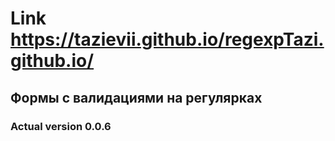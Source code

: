 # Link https://tazievii.github.io/regexpTazi.github.io/
## Формы с валидациями на регулярках
### Actual version 0.0.6

